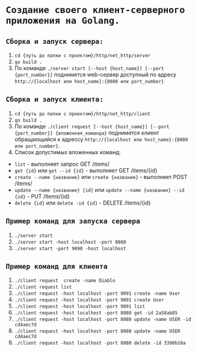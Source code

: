 # `Создание своего клиент-серверного приложения на Golang.`

## `Сборка и запуск сервера:`
1) `cd {путь до папки с проектом}/http/net_http/server`
2) `go build .`
3) По команде `./server start [--host {host_name}] [--port {port_number}]` поднимется web-сервер доступный по адресу `http://{localhost или host_name}:{8080 или port_number}`

## `Сборка и запуск клиента:`

1) `cd {путь до папки с проектом}/http/net_http/client`
2) `go build .`
3) По команде `./client request [--host {host_name}] [--port {port_number}] {вложенная_команда}` поднимется клиент обращающийся к адрессу `http://{localhost или host_name}:{8080 или port_number}`.
4) Список допустимых вложенных команд:
  - `list` - выполняет запрос GET /items/
  - `get {id}` или `get --id {id}` - выполняет GET /items/{id}
  - `create --name {название}` или `create {название}`  - выполняет POST /items/
  - `update --name {название} {id}` или `update --name {название} --id {id}` - PUT /items/{id}
  - `delete {id}` или `delete -id {id}` - DELETE /items/{id}


## `Пример команд для запуска сервера`
1) `./server start  ` 
2) `./server start -host localhost -port 8080`
3)  `./server start -port 9090 -host localhost`

## `Пример команд для клиента`
1) `./client request  create -name Diablo`
2) ` ./client request list `
3) `./client request -host localhost -port 9091 create -name User`
4) `./client request -host localhost -port 9091 create User`
5) `./client request -host localhost -port 9091 list`
6) `./client request -host localhost -port 8080 get -id 2a58ab85`
7) `./client request -host localhost -port 8080 update -name USER -id cd4aec7d`
8) `./client request -host localhost -port 8080 update -name USER cd4aec7d`
9) `./client request -host localhost -port 8080 delete -id 3390b10a`

